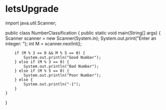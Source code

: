# letsUpgrade

import java.util.Scanner;

public class NumberClassification {
    public static void main(String[] args) {
        Scanner scanner = new Scanner(System.in);
        System.out.print("Enter an integer: ");
        int M = scanner.nextInt();

        if (M % 3 == 0 && M % 5 == 0) {
            System.out.println("Good Number");
        } else if (M % 3 == 0) {
            System.out.println("Bad Number");
        } else if (M % 5 == 0) {
            System.out.println("Poor Number");
        } else {
            System.out.println("-1");
        }
    }
}
